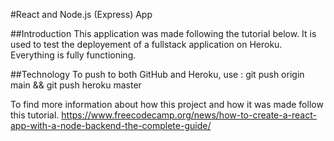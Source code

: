 #React and Node.js (Express) App

##Introduction
This application was made following the tutorial below. It is used to test the deployement of a fullstack application on Heroku. Everything is fully functioning.

##Technology
To push to both GitHub and Heroku, use :
git push origin main && git push heroku master

To find more information about how this project and how it was made follow this tutorial.
https://www.freecodecamp.org/news/how-to-create-a-react-app-with-a-node-backend-the-complete-guide/

